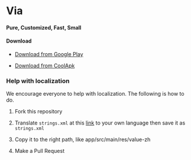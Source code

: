 # Via

#### Pure, Customized, Fast, Small

#### Download
* [Download from Google Play](https://play.google.com/store/apps/details?id=mark.via.gp)

* [Download from CoolApk](http://coolapk.com/apk/mark.via)

### Help with localization

We encourage everyone to help with localization. The following is how to do.

1. Fork this repository

2. Translate ````strings.xml```` at this [link](https://github.com/LakorTi/Via/blob/master/app/src/main/res/values/strings.xml) to your own language then save it as ````strings.xml````

3. Copy it to the right path, like app/src/main/res/value-zh

4. Make a Pull Request
